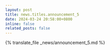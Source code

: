 ```yaml
---
layout: post
title: news.titles.announcement_5
date: 2024-03-24 20:58:00+0800
inline: false
related_posts: false
---
```


{% translate_file _news/announcement_5.md %}


